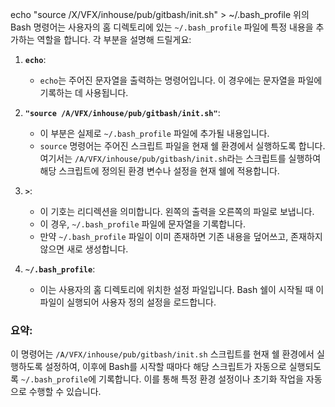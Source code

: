 
echo "source /X/VFX/inhouse/pub/gitbash/init.sh" > ~/.bash_profile
위의 Bash 명령어는 사용자의 홈 디렉토리에 있는 `~/.bash_profile` 파일에 특정 내용을 추가하는 역할을 합니다. 각 부분을 설명해 드릴게요:

1. **`echo`**:
   - `echo`는 주어진 문자열을 출력하는 명령어입니다. 이 경우에는 문자열을 파일에 기록하는 데 사용됩니다.

2. **`"source /A/VFX/inhouse/pub/gitbash/init.sh"`**:
   - 이 부분은 실제로 `~/.bash_profile` 파일에 추가될 내용입니다.
   - `source` 명령어는 주어진 스크립트 파일을 현재 쉘 환경에서 실행하도록 합니다. 여기서는 `/A/VFX/inhouse/pub/gitbash/init.sh`라는 스크립트를 실행하여 해당 스크립트에 정의된 환경 변수나 설정을 현재 쉘에 적용합니다.

3. **`>`**:
   - 이 기호는 리디렉션을 의미합니다. 왼쪽의 출력을 오른쪽의 파일로 보냅니다. 
   - 이 경우, `~/.bash_profile` 파일에 문자열을 기록합니다. 
   - 만약 `~/.bash_profile` 파일이 이미 존재하면 기존 내용을 덮어쓰고, 존재하지 않으면 새로 생성합니다.

4. **`~/.bash_profile`**:
   - 이는 사용자의 홈 디렉토리에 위치한 설정 파일입니다. Bash 쉘이 시작될 때 이 파일이 실행되어 사용자 정의 설정을 로드합니다.

### 요약:
이 명령어는 `/A/VFX/inhouse/pub/gitbash/init.sh` 스크립트를 현재 쉘 환경에서 실행하도록 설정하여, 이후에 Bash를 시작할 때마다 해당 스크립트가 자동으로 실행되도록 `~/.bash_profile`에 기록합니다. 이를 통해 특정 환경 설정이나 초기화 작업을 자동으로 수행할 수 있습니다.

